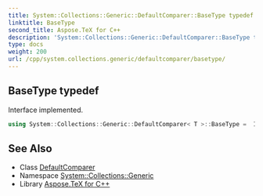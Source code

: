 ```yaml
---
title: System::Collections::Generic::DefaultComparer::BaseType typedef
linktitle: BaseType
second_title: Aspose.TeX for C++
description: 'System::Collections::Generic::DefaultComparer::BaseType typedef. Interface implemented in C++.'
type: docs
weight: 200
url: /cpp/system.collections.generic/defaultcomparer/basetype/
---
```

## BaseType typedef


Interface implemented.

```cpp
using System::Collections::Generic::DefaultComparer< T >::BaseType =  IComparer<T>
```

## See Also

* Class [DefaultComparer](../)
* Namespace [System::Collections::Generic](../../)
* Library [Aspose.TeX for C++](../../../)
